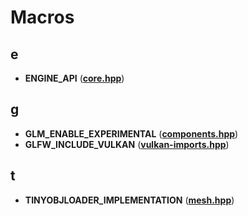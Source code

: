 
# Macros



## e

* **ENGINE\_API** ([**core.hpp**](core_8hpp.md))


## g

* **GLM\_ENABLE\_EXPERIMENTAL** ([**components.hpp**](components_8hpp.md))
* **GLFW\_INCLUDE\_VULKAN** ([**vulkan-imports.hpp**](vulkan-imports_8hpp.md))


## t

* **TINYOBJLOADER\_IMPLEMENTATION** ([**mesh.hpp**](mesh_8hpp.md))




